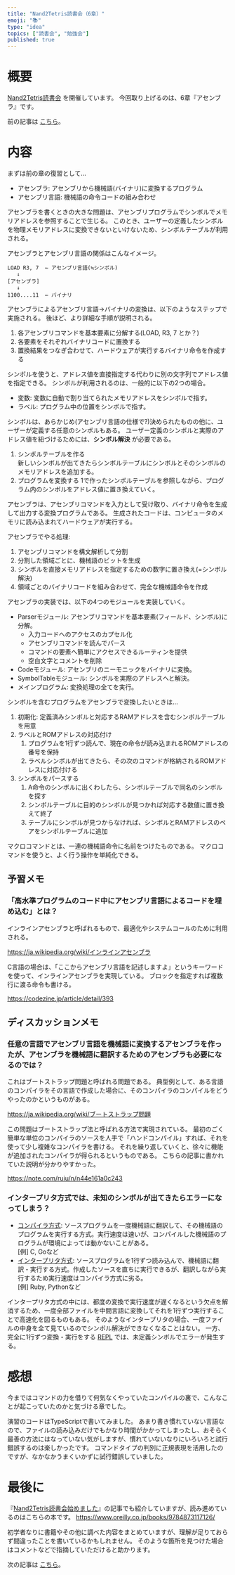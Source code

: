 ```yaml
---
title: "Nand2Tetris読書会（6章）"
emoji: "📚"
type: "idea"
topics: ["読書会", "勉強会"]
published: true
---
```


# 概要

[Nand2Tetris読書会](https://zenn.dev/tomom1_s/articles/nand2tetris-00) を開催しています。
今回取り上げるのは、6章『アセンブラ』です。

前の記事は [こちら](https://zenn.dev/tomom1_s/articles/nand2tetris-05)。

# 内容

まずは前の章の復習として…

- アセンブラ: アセンブリから機械語(バイナリ)に変換するプログラム
- アセンブリ言語: 機械語の命令コードの組み合わせ

アセンブラを書くときの大きな問題は、アセンブリプログラムでシンボルでメモリアドレスを参照することで生じる。
このとき、ユーザーの定義したシンボルを物理メモリアドレスに変換できないといけないため、シンボルテーブルが利用される。

アセンブラとアセンブリ言語の関係はこんなイメージ。
```
LOAD R3, 7  ← アセンブリ言語(≒シンボル)
   ↓
[アセンブラ]
   ↓
1100....11  ← バイナリ
```

アセンブラによるアセンブリ言語→バイナリの変換は、以下のようなステップで実施される。
後ほど、より詳細な手順が説明される。
1. 各アセンブリコマンドを基本要素に分解する(LOAD, R3, 7 とか？)
1. 各要素をそれぞれバイナリコードに置換する
1. 置換結果をつなぎ合わせて、ハードウェアが実行するバイナリ命令を作成する

シンボルを使うと、アドレス値を直接指定する代わりに別の文字列でアドレス値を指定できる。
シンボルが利用されるのは、一般的に以下の2つの場合。
- 変数: 変数に自動で割り当てられたメモリアドレスをシンボルで指す。
- ラベル: プログラム中の位置をシンボルで指す。

シンボルは、あらかじめ(アセンブリ言語の仕様で?)決められたものの他に、ユーザーが定義する任意のシンボルもある。
ユーザー定義のシンボルと実際のアドレス値を紐づけるためには、**シンボル解決** が必要である。
1. シンボルテーブルを作る  
   新しいシンボルが出てきたらシンボルテーブルにシンボルとそのシンボルのメモリアドレスを追加する。
1. プログラムを変換する
   1で作ったシンボルテーブルを参照しながら、プログラム内のシンボルをアドレス値に置き換えていく。

アセンブラは、アセンブリコマンドを入力として受け取り、バイナリ命令を生成して出力する変換プログラムである。
生成されたコードは、コンピュータのメモリに読み込まれてハードウェアが実行する。

アセンブラでやる処理: 
1. アセンブリコマンドを構文解析して分割
1. 分割した領域ごとに、機械語のビットを生成
1. シンボルを直接メモリアドレスを指定するための数字に置き換え(=シンボル解決)
1. 領域ごとのバイナリコードを組み合わせて、完全な機械語命令を作成

アセンブラの実装では、以下の4つのモジュールを実装していく。
- Parserモジュール: アセンブリコマンドを基本要素(フィールド、シンボル)に分解。
  - 入力コードへのアクセスのカプセル化
  - アセンブリコマンドを読んでパース
  - コマンドの要素へ簡単にアクセスできるルーティンを提供
  - 空白文字とコメントを削除
- Codeモジュール: アセンブリのニーモニックをバイナリに変換。
- SymbolTableモジュール: シンボルを実際のアドレスへと解決。
- メインプログラム: 変換処理の全てを実行。

シンボルを含むプログラムをアセンブラで変換したいときは…

1. 初期化: 定義済みシンボルと対応するRAMアドレスを含むシンボルテーブルを用意
1. ラベルとROMアドレスの対応付け
   1. プログラムを1行ずつ読んで、現在の命令が読み込まれるROMアドレスの番号を保持
   1. ラベルシンボルが出てきたら、その次のコマンドが格納されるROMアドレスに対応付ける
1. シンボルをパースする
   1. A命令のシンボルに出くわしたら、シンボルテーブルで同名のシンボルを探す
   1. シンボルテーブルに目的のシンボルが見つかれば対応する数値に置き換えて終了
   1. テーブルにシンボルが見つからなければ、シンボルとRAMアドレスのペアをシンボルテーブルに追加

マクロコマンドとは、一連の機械語命令に名前をつけたものである。
マクロコマンドを使うと、よく行う操作を単純化できる。

## 予習メモ

### 「高水準プログラムのコード中にアセンブリ言語によるコードを埋め込む」とは？

インラインアセンブラと呼ばれるもので、最適化やシステムコールのために利用される。

https://ja.wikipedia.org/wiki/インラインアセンブラ

C言語の場合は、「ここからアセンブリ言語を記述しますよ」というキーワードを使って、インラインアセンブラを実現している。
ブロックを指定すれば複数行に渡る命令も書ける。

https://codezine.jp/article/detail/393

## ディスカッションメモ

### 任意の言語でアセンブリ言語を機械語に変換するアセンブラを作ったが、アセンブラを機械語に翻訳するためのアセンブラも必要になるのでは？

これはブートストラップ問題と呼ばれる問題である。
典型例として、ある言語のコンパイラをその言語で作成した場合に、そのコンパイラのコンパイルをどうやったのかというものがある。

https://ja.wikipedia.org/wiki/ブートストラップ問題

この問題はブートストラップ法と呼ばれる方法で実現されている。
最初のごく簡単な単位のコンパイラのソースを人手で「ハンドコンパイル」すれば、それを使って少し複雑なコンパイラを書ける。
それを繰り返していくと、徐々に機能が追加されたコンパイラが得られるというものである。
こちらの記事に書かれていた説明が分かりやすかった。

https://note.com/ruiu/n/n44e161a0c243

### インタープリタ方式では、未知のシンボルが出てきたらエラーになってしまう？

- [コンパイラ方式](https://ja.wikipedia.org/wiki/コンパイラ): ソースプログラムを一度機械語に翻訳して、その機械語のプログラムを実行する方式。実行速度は速いが、コンパイルした機械語のプログラムが環境によっては動かないことがある。  
  [例] C, Goなど
- [インタープリタ方式](https://ja.wikipedia.org/wiki/インタプリタ): ソースプログラムを1行ずつ読み込んで、機械語に翻訳・実行する方式。作成したソースを直ちに実行できるが、翻訳しながら実行するため実行速度はコンパイラ方式に劣る。  
  [例] Ruby, Pythonなど

インタープリタ方式の中には、都度の変換で実行速度が遅くなるという欠点を解消するため、一度全部ファイルを中間言語に変換してそれを1行ずつ実行することで高速化を図るものもある。
そのようなインタープリタの場合、一度ファイルの中身を全て見ているのでシンボル解決ができなくなることはない。
一方、完全に1行ずつ変換・実行をする [REPL](https://ja.wikipedia.org/wiki/REPL) では、未定義シンボルでエラーが発生する。

# 感想

今まではコマンドの力を借りて何気なくやっていたコンパイルの裏で、こんなことが起こっていたのかと気づける章でした。

演習のコードはTypeScriptで書いてみました。
あまり書き慣れていない言語なので、ファイルの読み込みだけでもかなり時間がかかってしまったし、おそらく最善の方法にはなっていない気がしますが、慣れていないなりにいろいろと試行錯誤するのは楽しかったです。
コマンドタイプの判別に正規表現を活用したのですが、なかなかうまくいかずに試行錯誤していました。

# 最後に

『[Nand2Tetris読書会始めました](https://zenn.dev/tomom1_s/articles/nand2tetris-00)』の記事でも紹介していますが、読み進めているのはこちらの本です。
https://www.oreilly.co.jp/books/9784873117126/

初学者なりに書籍やその他に調べた内容をまとめていますが、理解が足りておらず間違ったことを書いているかもしれません。
そのような箇所を見つけた場合はコメントなどで指摘していただけると助かります。

次の記事は [こちら](https://zenn.dev/tomom1_s/articles/nand2tetris-07)。
